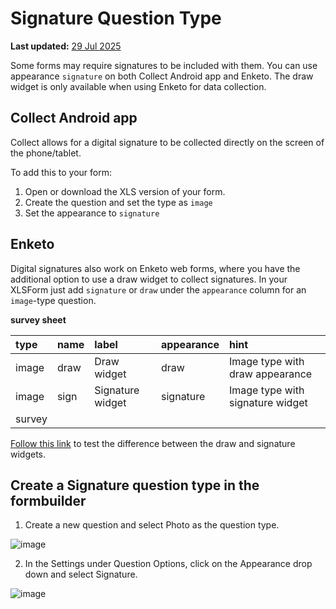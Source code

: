 # Signature Question Type
**Last updated:** <a href="https://github.com/kobotoolbox/docs/blob/47cbc8887d6df73ef3bf760d5a3962b77ab26ed8/source/collecting_signatures.md" class="reference">29 Jul 2025</a>


Some forms may require signatures to be included with them. You can use
appearance `signature` on both Collect Android app and Enketo. The draw widget
is only available when using Enketo for data collection.

## Collect Android app

Collect allows for a digital signature to be collected directly on the screen of
the phone/tablet.

To add this to your form:

1. Open or download the XLS version of your form.
2. Create the question and set the type as `image`
3. Set the appearance to `signature`

## Enketo

Digital signatures also work on Enketo web forms, where you have the additional
option to use a draw widget to collect signatures. In your XLSForm just add
`signature` or `draw` under the `appearance` column for an `image`-type
question.

**survey sheet**

| type  | name | label            | appearance | hint                             |
| :---- | :--- | :--------------- | :--------- | :------------------------------- |
| image | draw | Draw widget      | draw       | Image type with draw appearance  |
| image | sign | Signature widget | signature  | Image type with signature widget |
| survey |

[Follow this link](https://enke.to/draw) to test the difference between the draw
and signature widgets.

## Create a Signature question type in the formbuilder

1. Create a new question and select Photo as the question type.

![image](/images/collecting_signatures/new_question.jpg)

2. In the Settings under Question Options, click on the Appearance drop down and
   select Signature.

![image](/images/collecting_signatures/signature.jpg)
